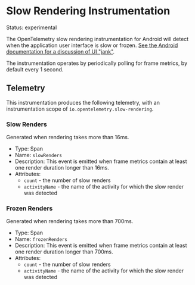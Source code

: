 
# Slow Rendering Instrumentation

Status: experimental

The OpenTelemetry slow rendering instrumentation for Android will detect when
the application user interface is slow or frozen. 
[See the Android documentation for a discussion of UI "jank"](https://developer.android.com/studio/profile/jank-detection).

The instrumentation operates by periodically polling for frame metrics, by default
every 1 second.

## Telemetry

This instrumentation produces the following telemetry, with an instrumentation
scope of `io.opentelemetry.slow-rendering`.

### Slow Renders

Generated when rendering takes more than 16ms.

* Type: Span
* Name: `slowRenders`
* Description: This event is emitted when frame metrics contain at least 
  one render duration longer than 16ms.
* Attributes:
  * `count` - the number of slow renders
  * `activityName` - the name of the activity for which the slow render was detected

### Frozen Renders

Generated when rendering takes more than 700ms.

* Type: Span
* Name: `frozenRenders`
* Description: This event is emitted when frame metrics contain at least
  one render duration longer than 700ms.
* Attributes:
    * `count` - the number of slow renders
    * `activityName` - the name of the activity for which the slow render was detected
